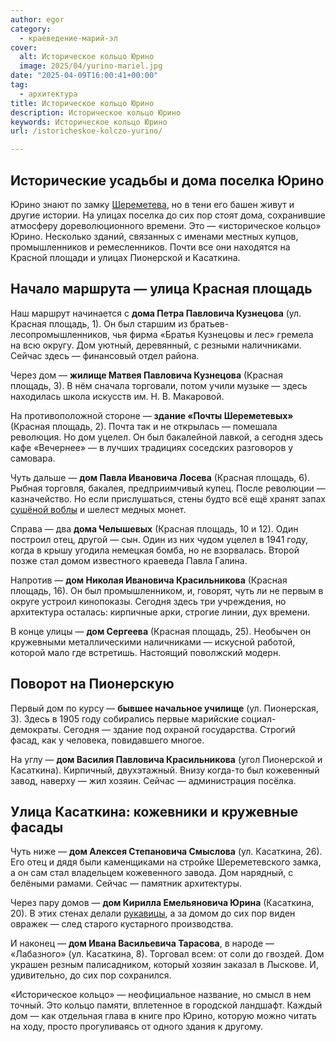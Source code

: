 ```yaml
---
author: egor
category:
  - краеведение-марий-эл
cover:
  alt: Историческое кольцо Юрино
  image: 2025/04/yurino-mariel.jpg
date: "2025-04-09T16:00:41+00:00"
tag:
  - архитектура
title: Историческое кольцо Юрино
description: Историческое кольцо Юрино
keywords: Историческое кольцо Юрино
url: /istoricheskoe-kolczo-yurino/

---
```

## Исторические усадьбы и дома поселка Юрино

Юрино знают по замку [Шереметева](/kak-posetit-zamok-sheremeteva/), но в тени его башен живут и другие истории. На улицах поселка до сих пор стоят дома, сохранившие атмосферу дореволюционного времени. Это — «историческое кольцо» Юрино. Несколько зданий, связанных с именами местных купцов, промышленников и ремесленников. Почти все они находятся на Красной площади и улицах Пионерской и Касаткина.

## Начало маршрута — улица Красная площадь

Наш маршрут начинается с **дома Петра Павловича Кузнецова** (ул. Красная площадь, 1). Он был старшим из братьев-лесопромышленников, чья фирма «Братья Кузнецовы и лес» гремела на всю округу. Дом уютный, деревянный, с резными наличниками. Сейчас здесь — финансовый отдел района.

Через дом — **жилище Матвея Павловича Кузнецова** (Красная площадь, 3). В нём сначала торговали, потом учили музыке — здесь находилась школа искусств им. Н. В. Макаровой.

На противоположной стороне — **здание «Почты Шереметевых»** (Красная площадь, 2). Почта так и не открылась — помешала революция. Но дом уцелел. Он был бакалейной лавкой, а сегодня здесь кафе «Вечернее» — в лучших традициях соседских разговоров у самовара.

Чуть дальше — **дом Павла Ивановича Лосева** (Красная площадь, 6). Рыбная торговля, бакалея, предприимчивый купец. После революции — казначейство. Но если прислушаться, стены будто всё ещё хранят запах [сушёной воблы](/rybnaya-dusha/) и шелест медных монет.

Справа — два **дома Челышевых** (Красная площадь, 10 и 12). Один построил отец, другой — сын. Один из них чудом уцелел в 1941 году, когда в крышу угодила немецкая бомба, но не взорвалась. Второй позже стал домом известного краеведа Павла Галина.

Напротив — **дом Николая Ивановича Красильникова** (Красная площадь, 16). Он был промышленником, и, говорят, чуть ли не первым в округе устроил кинопоказы. Сегодня здесь три учреждения, но архитектура осталась: кирпичные арки, строгие линии, дух времени.

В конце улицы — **дом Сергеева** (Красная площадь, 25). Необычен он кружевными металлическими наличниками — искусной работой, которой мало где встретишь. Настоящий поволжский модерн.

## Поворот на Пионерскую

Первый дом по курсу — **бывшее начальное училище** (ул. Пионерская, 3). Здесь в 1905 году собирались первые марийские социал-демократы. Сегодня — здание под охраной государства. Строгий фасад, как у человека, повидавшего многое.

На углу — **дом Василия Павловича Красильникова** (угол Пионерской и Касаткина). Кирпичный, двухэтажный. Внизу когда-то был кожевенный завод, наверху — жил хозяин. Сейчас — администрация посёлка.

## Улица Касаткина: кожевники и кружевные фасады

Чуть ниже — **дом Алексея Степановича Смыслова** (ул. Касаткина, 26). Его отец и дядя были каменщиками на стройке Шереметевского замка, а он сам стал владельцем кожевенного завода. Дом нарядный, с белёными рамами. Сейчас — памятник архитектуры.

Через пару домов — **дом Кирилла Емельяновича Юрина** (Касаткина, 20). В этих стенах делали [рукавицы](/fabrika-strochevyshityh-izdelij-truzhenicza/), а за домом до сих пор виден овражек — след старого кустарного производства.

И наконец — **дом Ивана Васильевича Тарасова**, в народе — «Лабазного» (ул. Касаткина, 8). Торговал всем: от соли до гвоздей. Дом украшен резным палисадником, который хозяин заказал в Лыскове. И, удивительно, до сих пор сохранился.

«Историческое кольцо» — неофициальное название, но смысл в нем точный. Это кольцо памяти, вплетенное в городской ландшафт. Каждый дом — как отдельная глава в книге про Юрино, которую можно читать на ходу, просто прогуливаясь от одного здания к другому.
